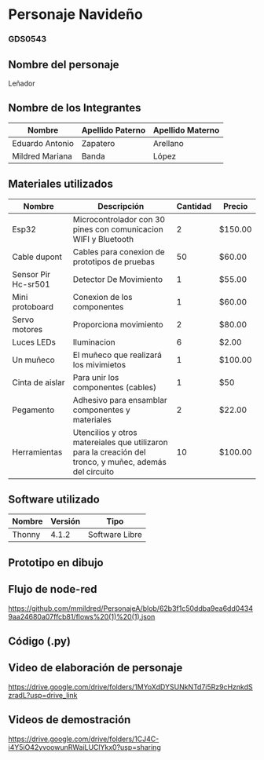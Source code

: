 # Personaje Navideño
### GDS0543

## Nombre del personaje 

Leñador

##  Nombre de los Integrantes

|Nombre | Apellido Paterno | Apellido Materno |
|-|-|-|
|Eduardo Antonio|Zapatero|Arellano|
|Mildred Mariana|Banda|López|


## Materiales utilizados
| Nombre | Descripción | Cantidad | Precio |
|--------|-------------|----------|--------|
|Esp32|Microcontrolador con 30 pines con comunicacion WIFI y Bluetooth|2|$150.00|
|Cable dupont|Cables para conexion de prototipos de pruebas|50|$60.00|
|Sensor Pir Hc-sr501|Detector De Movimiento|1|$55.00|
|Mini protoboard |Conexion de los componentes|1|$60.00|
|Servo motores|Proporciona movimiento|2|$80.00|
|Luces LEDs |Iluminacion|6|$2.00|
|Un muñeco|El muñeco que realizará los mivimietos|1|$100.00|
|Cinta de aislar |Para unir los componentes (cables)|1|$50|
|Pegamento|Adhesivo para ensamblar componentes y materiales|2|$22.00|
|Herramientas|Utencilios y otros matereiales que utilizaron para la creación del tronco, y muñec, además del circuito|10|$100.00|

## Software utilizado
| Nombre | Versión | Tipo |
|--------|---------|------|
|Thonny|4.1.2|Software Libre|

## Prototipo en dibujo

## Flujo de node-red
https://github.com/mmildred/PersonajeA/blob/62b3f1c50ddba9ea6dd04349aa24680a07ffcb81/flows%20(1)%20(1).json

## Código (.py)


## Video de elaboración de personaje 
https://drive.google.com/drive/folders/1MYoXdDYSUNkNTd7i5Rz9cHznkdSzradL?usp=drive_link

## Videos de demostración
https://drive.google.com/drive/folders/1CJ4C-i4Y5iO42yvoowunRWaiLUClYkx0?usp=sharing

